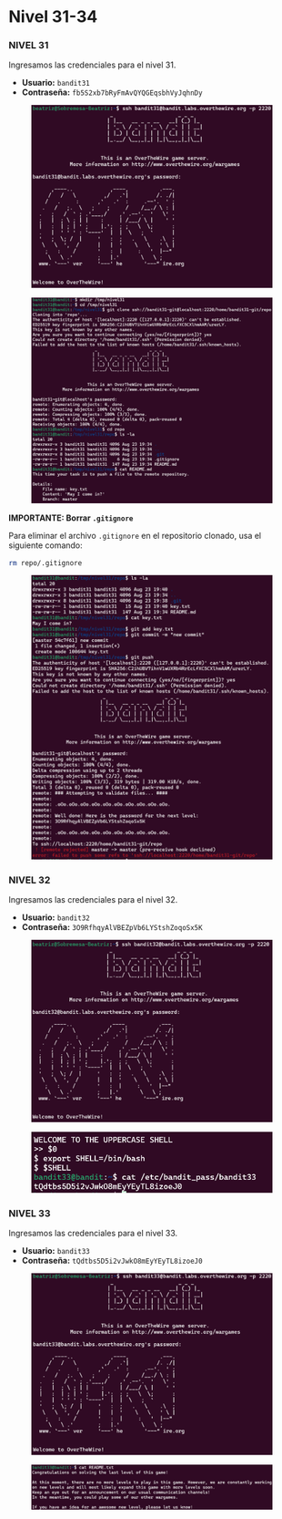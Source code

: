 # Nivel 31-34

### NIVEL 31

Ingresamos las credenciales para el nivel 31.

* **Usuario:** `bandit31`
* **Contraseña:** `fb5S2xb7bRyFmAvQYQGEqsbhVyJqhnDy`

<figure><img src="../../../.gitbook/assets/image (451).png" alt=""><figcaption></figcaption></figure>

<figure><img src="../../../.gitbook/assets/image (452).png" alt=""><figcaption></figcaption></figure>

**IMPORTANTE: Borrar `.gitignore`**

Para eliminar el archivo `.gitignore` en el repositorio clonado, usa el siguiente comando:

```bash
rm repo/.gitignore
```

<figure><img src="../../../.gitbook/assets/image (453).png" alt=""><figcaption></figcaption></figure>

### NIVEL 32

Ingresamos las credenciales para el nivel 32.

* **Usuario:** `bandit32`
* **Contraseña:** `3O9RfhqyAlVBEZpVb6LYStshZoqoSx5K`

<figure><img src="../../../.gitbook/assets/image (454).png" alt=""><figcaption></figcaption></figure>

<figure><img src="../../../.gitbook/assets/image (455).png" alt=""><figcaption></figcaption></figure>

### NIVEL 33

Ingresamos las credenciales para el nivel 33.

* **Usuario:** `bandit33`
* **Contraseña:** `tQdtbs5D5i2vJwkO8mEyYEyTL8izoeJ0`

<figure><img src="../../../.gitbook/assets/image (456).png" alt=""><figcaption></figcaption></figure>

<figure><img src="../../../.gitbook/assets/image (457).png" alt=""><figcaption></figcaption></figure>
